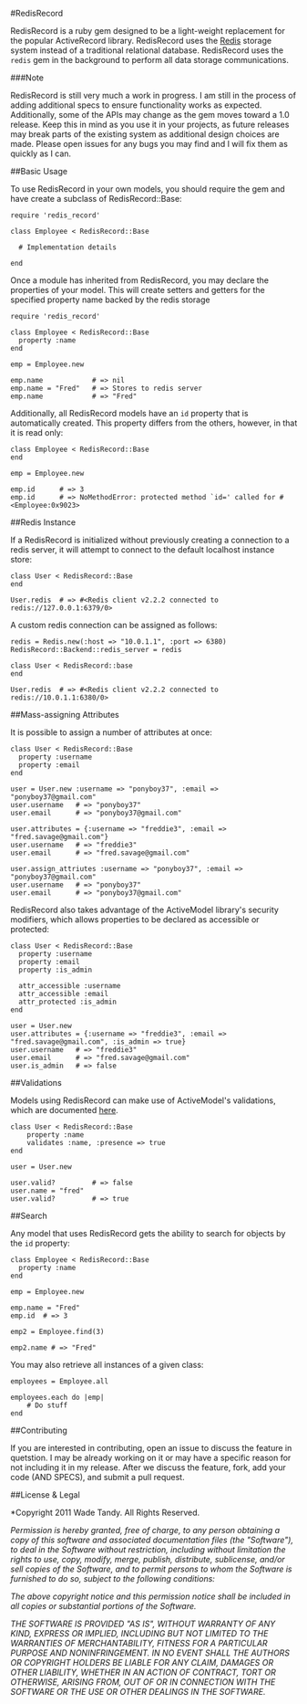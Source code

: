 #RedisRecord

RedisRecord is a ruby gem designed to be a light-weight replacement for the popular ActiveRecord library.  RedisRecord uses the [Redis](http://redis.io) storage system instead of a traditional relational database. RedisRecord uses the `redis` gem in the background to perform all data storage communications.

###Note

RedisRecord is still very much a work in progress.  I am still in the process of adding additional specs to ensure functionality works as expected.  Additionally, some of the APIs may change as the gem moves toward a 1.0 release.  Keep this in mind as you use it in your projects, as future releases may break parts of the existing system as additional design choices are made.  Please open issues for any bugs you may find and I will fix them as quickly as I can.

##Basic Usage

To use RedisRecord in your own models, you should require the gem and have create a subclass of RedisRecord::Base:

    require 'redis_record'

    class Employee < RedisRecord::Base

      # Implementation details

    end

Once a module has inherited from RedisRecord, you may declare the properties of your model.  This will create setters and getters for the specified property name backed by the redis storage

    require 'redis_record'

    class Employee < RedisRecord::Base
      property :name
    end

    emp = Employee.new

    emp.name            # => nil
    emp.name = "Fred"   # => Stores to redis server
    emp.name            # => "Fred"

Additionally, all RedisRecord models have an `id` property that is automatically created.  This property differs from the others, however, in that it is read only:

    class Employee < RedisRecord::Base
    end

    emp = Employee.new
    
    emp.id      # => 3
    emp.id      # => NoMethodError: protected method `id=' called for #<Employee:0x9023>

##Redis Instance

If a RedisRecord is initialized without previously creating a connection to a redis server, it will attempt to connect to the default localhost instance store:

    class User < RedisRecord::Base
    end

    User.redis  # => #<Redis client v2.2.2 connected to redis://127.0.0.1:6379/0>

A custom redis connection can be assigned as follows:

    redis = Redis.new(:host => "10.0.1.1", :port => 6380)
    RedisRecord::Backend::redis_server = redis

    class User < RedisRecord::base
    end

    User.redis  # => #<Redis client v2.2.2 connected to redis://10.0.1.1:6380/0>

##Mass-assigning Attributes

It is possible to assign a number of attributes at once:

    class User < RedisRecord::Base
      property :username
      property :email
    end

    user = User.new :username => "ponyboy37", :email => "ponyboy37@gmail.com"
    user.username   # => "ponyboy37"
    user.email      # => "ponyboy37@gmail.com"

    user.attributes = {:username => "freddie3", :email => "fred.savage@gmail.com"}
    user.username   # => "freddie3"
    user.email      # => "fred.savage@gmail.com"

    user.assign_attriutes :username => "ponyboy37", :email => "ponyboy37@gmail.com"
    user.username   # => "ponyboy37"
    user.email      # => "ponyboy37@gmail.com"

RedisRecord also takes advantage of the ActiveModel library's security modifiers, which allows properties to be declared as accessible or protected:

    class User < RedisRecord::Base
      property :username
      property :email
      property :is_admin

      attr_accessible :username
      attr_accessible :email
      attr_protected :is_admin
    end

    user = User.new
    user.attributes = {:username => "freddie3", :email => "fred.savage@gmail.com", :is_admin => true}
    user.username   # => "freddie3"
    user.email      # => "fred.savage@gmail.com"
    user.is_admin   # => false 
    
##Validations

Models using RedisRecord can make use of ActiveModel's validations, which are documented [here](http://guides.rubyonrails.org/active_record_validations_callbacks.html).

    class User < RedisRecord::Base
        property :name
        validates :name, :presence => true
    end

    user = User.new

    user.valid?         # => false
    user.name = "fred"
    user.valid?         # => true

##Search

Any model that uses RedisRecord gets the ability to search for objects by the `id` property:

    class Employee < RedisRecord::Base
      property :name
    end

    emp = Employee.new

    emp.name = "Fred"   
    emp.id  # => 3

    emp2 = Employee.find(3)

    emp2.name # => "Fred"

You may also retrieve all instances of a given class:

    employees = Employee.all

    employees.each do |emp|
        # Do stuff
    end
    
##Contributing

If you are interested in contributing, open an issue to discuss the feature in quetstion.  I may be already working on it or may have a specific reason for not including it in my release.  After we discuss the feature, fork, add your code (AND SPECS), and submit a pull request. 

##License & Legal

*Copyright 2011 Wade Tandy.  All Rights Reserved.

*Permission is hereby granted, free of charge, to any person obtaining a copy of this software and associated documentation files (the "Software"), to deal in the Software without restriction, including without limitation the rights to use, copy, modify, merge, publish, distribute, sublicense, and/or sell copies of the Software, and to permit persons to whom the Software is furnished to do so, subject to the following conditions:*

*The above copyright notice and this permission notice shall be included in all copies or substantial portions of the Software.*

*THE SOFTWARE IS PROVIDED "AS IS", WITHOUT WARRANTY OF ANY KIND, EXPRESS OR IMPLIED, INCLUDING BUT NOT LIMITED TO THE WARRANTIES OF MERCHANTABILITY, FITNESS FOR A PARTICULAR PURPOSE AND NONINFRINGEMENT. IN NO EVENT SHALL THE AUTHORS OR COPYRIGHT HOLDERS BE LIABLE FOR ANY CLAIM, DAMAGES OR OTHER LIABILITY, WHETHER IN AN ACTION OF CONTRACT, TORT OR OTHERWISE, ARISING FROM, OUT OF OR IN CONNECTION WITH THE SOFTWARE OR THE USE OR OTHER DEALINGS IN THE SOFTWARE.*
